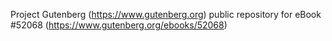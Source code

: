 Project Gutenberg (https://www.gutenberg.org) public repository for
eBook #52068 (https://www.gutenberg.org/ebooks/52068)
